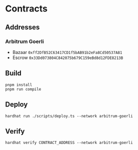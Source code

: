 # Contracts

## Addresses

### Arbitrum Goerli

- Bazaar `0xff2DfB52C63417CD1f5bAB91b2eFa8Cd50537A81`
- Escrow `0x33Dd073804C842075b679C159eBd8d12FDE8213B`

## Build

```
pnpm install
pnpm run compile
```

## Deploy

```
hardhat run ./scripts/deploy.ts --network arbitrum-goerli
```

## Verify

```
hardhat verify CONTRACT_ADDRESS --network arbitrum-goerli
```
